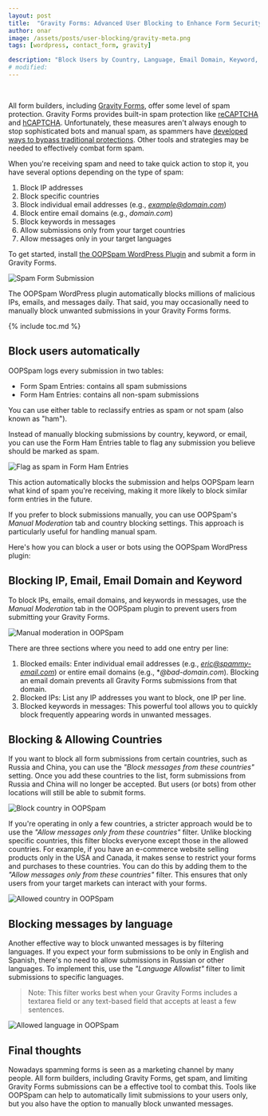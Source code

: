 ```yaml
---
layout: post
title:  "Gravity Forms: Advanced User Blocking to Enhance Form Security"
author: onar
image: /assets/posts/user-blocking/gravity-meta.png
tags: [wordpress, contact_form, gravity]

description: "Block Users by Country, Language, Email Domain, Keyword, and IP in Gravity Forms"
# modified: 
---
```

<center>
<img loading="lazy"  alt="" src="/blog/assets/posts/gravityforms-email-notification/header.png">
</center>
<br/>

All form builders, including [Gravity Forms](https://www.gravityforms.com/), offer some level of spam protection. Gravity Forms provides built-in spam protection like [reCAPTCHA](https://www.oopspam.com/recaptcha-alternative) and [hCAPTCHA](https://www.oopspam.com/hcaptcha-alternative). Unfortunately, these measures aren't always enough to stop sophisticated bots and manual spam, as spammers have [developed ways to bypass traditional protections](https://www.oopspam.com/blog/bypassing-captcha). Other tools and strategies may be needed to effectively combat form spam.

When you're receiving spam and need to take quick action to stop it, you have several options depending on the type of spam:

1. Block IP addresses
2. Block specific countries
3. Block individual email addresses (e.g., *example@domain.com*)
4. Block entire email domains (e.g., *domain.com*)
5. Block keywords in messages
6. Allow submissions only from your target countries
7. Allow messages only in your target languages

To get started, install [the OOPSpam WordPress Plugin](https://wordpress.org/plugins/oopspam-anti-spam/) and submit a form in Gravity Forms.

![Spam Form Submission](/blog/assets/posts/user-blocking/spam-submission.png "Spam Form Submission")

The OOPSpam WordPress plugin automatically blocks millions of malicious IPs, emails, and messages daily. That said, you may occasionally need to manually block unwanted submissions in your Gravity Forms forms.

{% include toc.md %}

## Block users automatically

OOPSpam logs every submission in two tables:

- Form Spam Entries: contains all spam submissions
- Form Ham Entries: contains all non-spam submissions

You can use either table to reclassify entries as spam or not spam (also known as "ham").

Instead of manually blocking submissions by country, keyword, or email, you can use the Form Ham Entries table to flag any submission you believe should be marked as spam.

![Flag as spam in Form Ham Entries](/blog/assets/posts/user-blocking/flag-as-spam.png "Flag as spam in Form Ham Entries")

This action automatically blocks the submission and helps OOPSpam learn what kind of spam you're receiving, making it more likely to block similar form entries in the future.

If you prefer to block submissions manually, you can use OOPSpam's *Manual Moderation* tab and country blocking settings. This approach is particularly useful for handling manual spam.

Here's how you can block a user or bots using the OOPSpam WordPress plugin:

## Blocking IP, Email, Email Domain and Keyword

To block IPs, emails, email domains, and keywords in messages, use the *Manual Moderation* tab in the OOPSpam plugin to prevent users from submitting your Gravity Forms.

![Manual moderation in OOPSpam](/blog/assets/posts/user-blocking/manual-moderation.png "Manual moderation in OOPSpam")

There are three sections where you need to add one entry per line:

1. Blocked emails: Enter individual email addresses (e.g., *eric@spammy-email.com*) or entire email domains (e.g., **@bad-domain.com*). Blocking an email domain prevents all Gravity Forms submissions from that domain.
2. Blocked IPs: List any IP addresses you want to block, one IP per line.
3. Blocked keywords in messages: This powerful tool allows you to quickly block frequently appearing words in unwanted messages.

## Blocking & Allowing Countries

If you want to block all form submissions from certain countries, such as Russia and China, you can use the *"Block messages from these countries"* setting. Once you add these countries to the list, form submissions from Russia and China will no longer be accepted. But users (or bots) from other locations will still be able to submit forms.

![Block country in OOPSpam](/blog/assets/posts/user-blocking/block-country.png "Block country in OOPSpam")

If you're operating in only a few countries, a stricter approach would be to use the *"Allow messages only from these countries"* filter. Unlike blocking specific countries, this filter blocks everyone except those in the allowed countries.
For example, if you have an e-commerce website selling products only in the USA and Canada, it makes sense to restrict your forms and purchases to these countries. You can do this by adding them to the *"Allow messages only from these countries"* filter. This ensures that only users from your target markets can interact with your forms.

![Allowed country in OOPSpam](/blog/assets/posts/user-blocking/allow-country.png "Allow country in OOPSpam")

## Blocking messages by language

Another effective way to block unwanted messages is by filtering languages. If you expect your form submissions to be only in English and Spanish, there's no need to allow submissions in Russian or other languages.
To implement this, use the *"Language Allowlist"* filter to limit submissions to specific languages.

> Note: This filter works best when your Gravity Forms includes a textarea field or any text-based field that accepts at least a few sentences.

![Allowed language in OOPSpam](/blog/assets/posts/user-blocking/allow-language.png "Allowed language in OOPSpam")

## Final thoughts

Nowadays spamming forms is seen as a marketing channel by many people. All form builders, including Gravity Forms, get spam, and limiting Gravity Forms submissions can be a effective tool to combat this. Tools like OOPSpam can help to automatically limit submissions to your users only, but you also have the option to manually block unwanted messages.